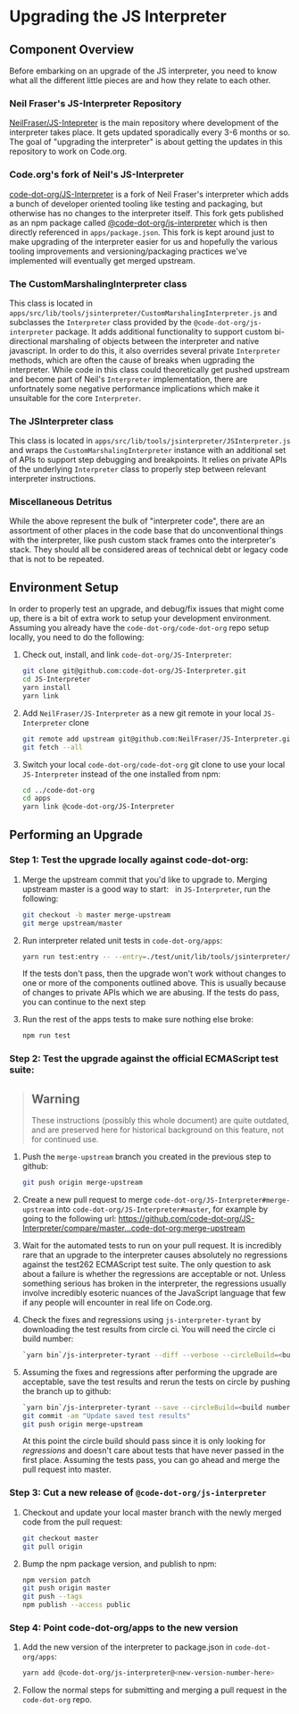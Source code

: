 # Upgrading the JS Interpreter

## Component Overview

Before embarking on an upgrade of the JS interpreter,
you need to know what all the different little pieces
are and how they relate to each other.

### Neil Fraser's JS-Interpreter Repository

[NeilFraser/JS-Intepreter](https://github.com/NeilFraser/JS-Interpreter)
is the main repository where development of the interpreter takes place. It gets updated
sporadically every 3-6 months or so. The goal of "upgrading the interpreter" is about
getting the updates in this repository to work on Code.org.

### Code.org's fork of Neil's JS-Interpreter

[code-dot-org/JS-Interpreter](https://github.com/code-dot-org/JS-Interpreter) is a fork
of Neil Fraser's interpreter which adds a bunch of developer oriented tooling like testing
and packaging, but otherwise has no changes to the interpreter itself. This fork
gets published as an npm package called
[@code-dot-org/js-interpreter](https://www.npmjs.com/package/@code-dot-org/js-interpreter)
which is then directly referenced in `apps/package.json`. This fork is kept around just
to make upgrading of the interpreter easier for us and hopefully the various
tooling improvements and versioning/packaging practices we've implemented will eventually
get merged upstream.

### The CustomMarshalingInterpreter class

This class is located in `apps/src/lib/tools/jsinterpreter/CustomMarshalingInterpreter.js`
and subclasses the `Interpreter` class provided by the `@code-dot-org/js-interpreter` package.
It adds additional functionality to support custom bi-directional marshaling of objects between
the interpreter and native javascript. In order to do this, it also overrides several private
`Interpreter` methods, which are often the cause of breaks when ugprading the interpreter. While
code in this class could theoretically get pushed upstream and become part of Neil's `Interpreter`
implementation, there are unfortnately some negative performance implications which make it
unsuitable for the core `Interpreter`.

### The JSInterpreter class

This class is located in `apps/src/lib/tools/jsinterpreter/JSInterpreter.js`
and wraps the `CustomMarshalingInterpreter` instance with an additional set
of APIs to support step debugging and breakpoints. It relies on private APIs
of the underlying `Interpreter` class to properly step between relevant interpreter
instructions.

### Miscellaneous Detritus

While the above represent the bulk of "interpreter code", there are an assortment of other places
in the code base that do unconventional things with the interpreter, like push custom stack frames
onto the interpreter's stack. They should all be considered areas of technical debt or legacy code
that is not to be repeated.

## Environment Setup

In order to properly test an upgrade, and debug/fix issues that might come up, there is a bit of
extra work to setup your development environment. Assuming you already have the
`code-dot-org/code-dot-org` repo setup locally, you need to do the following:

1. Check out, install, and link `code-dot-org/JS-Interpreter`:

   ```bash
   git clone git@github.com:code-dot-org/JS-Interpreter.git
   cd JS-Interpreter
   yarn install
   yarn link
   ```

2. Add `NeilFraser/JS-Interpreter` as a new git remote in your local `JS-Interpreter` clone

   ```bash
   git remote add upstream git@github.com:NeilFraser/JS-Interpreter.git
   git fetch --all
   ```

3. Switch your local `code-dot-org/code-dot-org` git clone to use your local `JS-Interpreter` instead
   of the one installed from npm:
   
   ```bash
   cd ../code-dot-org
   cd apps
   yarn link @code-dot-org/JS-Interpreter
   ```
   
## Performing an Upgrade

### Step 1: Test the upgrade locally against code-dot-org:

1. Merge the upstream commit that you'd like to upgrade to. Merging upstream master is a good way to start:
   in `JS-Interpreter`, run the following:

   ```bash
   git checkout -b master merge-upstream
   git merge upstream/master
   ```

1. Run interpreter related unit tests in `code-dot-org/apps`:

   ```bash
   yarn run test:entry -- --entry=./test/unit/lib/tools/jsinterpreter/
   ```
   
   If the tests don't pass, then the upgrade won't work without changes to one or more of the components
   outlined above. This is usually because of changes to private APIs which we are abusing. If the tests
   do pass, you can continue to the next step

1. Run the rest of the apps tests to make sure nothing else broke:

   ```bash
   npm run test
   ```
   
### Step 2: Test the upgrade against the official ECMAScript test suite:

> ## Warning
>
> These instructions (possibly this whole document) are quite outdated, and are
> preserved here for historical background on this feature, not for continued
> use.

1. Push the `merge-upstream` branch you created in the previous step to github:

   ```bash
   git push origin merge-upstream
   ```

1. Create a new pull request to merge `code-dot-org/JS-Interpreter#merge-upstream` into `code-dot-org/JS-Interpreter#master`, for example by going to the following url: https://github.com/code-dot-org/JS-Interpreter/compare/master...code-dot-org:merge-upstream

1. Wait for the automated tests to run on your pull request. It is incredibly rare that an upgrade to the interpreter causes absolutely no regressions against the test262 ECMAScript test suite. The only question to ask about a failure is whether the regressions are acceptable or not. Unless something serious has broken in the interpreter, the regressions usually involve incredibly esoteric nuances of the JavaScript language that few if any people will encounter in real life on Code.org.

1. Check the fixes and regressions using `js-interpreter-tyrant` by downloading the test results from circle ci. You will need the circle ci build number:

   ```bash
   `yarn bin`/js-interpreter-tyrant --diff --verbose --circleBuild=<build number from circle ci>
   ```
   
1. Assuming the fixes and regressions after performing the upgrade are acceptable, save the test results and rerun the tests on circle by pushing the branch up to github:

   ```bash
   `yarn bin`/js-interpreter-tyrant --save --circleBuild=<build number from circle ci>
   git commit -am "Update saved test results"
   git push origin merge-upstream
   ```

   At this point the circle build should pass since it is only looking for _regressions_ and doesn't care about tests that have never passed in the first place. Assuming the tests pass, you can go ahead and merge the pull request into master.
   
### Step 3: Cut a new release of `@code-dot-org/js-interpreter`

1. Checkout and update your local master branch with the newly merged code from the pull request:

   ```bash
   git checkout master
   git pull origin
   ```
   
2. Bump the npm package version, and publish to npm:

   ```bash
   npm version patch
   git push origin master
   git push --tags
   npm publish --access public
   ```
   
### Step 4: Point code-dot-org/apps to the new version

1. Add the new version of the interpreter to package.json in `code-dot-org/apps`:

   ```bash
   yarn add @code-dot-org/js-interpreter@<new-version-number-here>
   ```

1. Follow the normal steps for submitting and merging a pull request in the `code-dot-org` repo.
